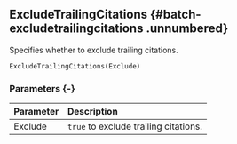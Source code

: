 ## ExcludeTrailingCitations {#batch-excludetrailingcitations .unnumbered}

Specifies whether to exclude trailing citations.

```{sql}
ExcludeTrailingCitations(Exclude)
```

### Parameters {-}

Parameter | Description
| :-- | :-- |
Exclude | `true` to exclude trailing citations.